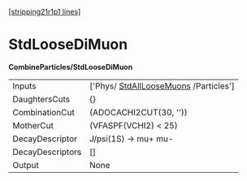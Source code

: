 [[stripping21r1p1 lines]](./stripping21r1p1-index)

# StdLooseDiMuon

**CombineParticles/StdLooseDiMuon**

|                  |                                                                               |
|------------------|-------------------------------------------------------------------------------|
| Inputs           | ['Phys/ [StdAllLooseMuons](./stripping21r1p1-stdallloosemuons) /Particles'] |
| DaughtersCuts    | {}                                                                            |
| CombinationCut   | (ADOCACHI2CUT(30, ''))                                                        |
| MotherCut        | (VFASPF(VCHI2) \< 25)                                                         |
| DecayDescriptor  | J/psi(1S) -\> mu+ mu-                                                         |
| DecayDescriptors | []                                                                          |
| Output           | None                                                                          |

